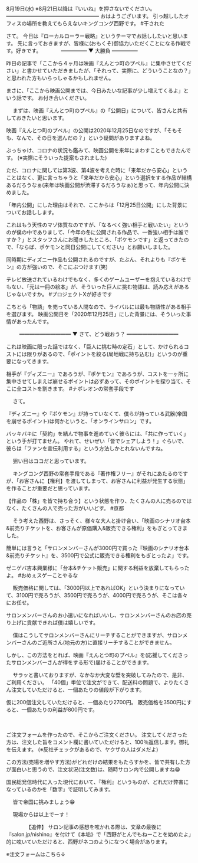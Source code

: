 8月19日(水) ※8月21日以降は『いいね』を押さないでください。
━━━━━━━━━━━━━━━━━━
おはようございます。
引っ越ししたオフィスの場所を教えてもらえないキングコング西野です。
#干された
　

さて。
今日は『ローカルローラー戦略』というテーマでお話ししたいと思います。
先に言っておきますが、皆様に(おもくそ)御協力いただくことになる作戦です。好きです。
　
　　
━━━━━
▼ 大勝負
━━━━━

昨日の記事で「ここから４ヶ月は映画『えんとつ町のプペル』に集中させてください」と書かせていただきましたが、「それって、実際に、どういうことなの？」と思われた方もいらっしゃるかもしれません。

まさに、「ここから映画公開までは、今日みたいな記事が少し増えてくるよ」という話です。
お付き合いください。
　

　
まずは、映画『えんとつ町のプペル』の「公開日」について、皆さんと共有しておきたいと思います。

映画『えんとつ町のプペル』の公開は2020年12月25日なのですが、「そもそも、なんで、その日を選んだの？」という疑問がありますよね。

ぶっちゃけ、コロナの状況も鑑みて、映画公開を来年にまわすこともできたんです。
(※実際にそういった提案もされました)

ただ、コロナに関しては第3波、第4波を考えた時に「来年だから安心」ということはなく、更に言っちゃうと「来年だから安心」という選択をする作品が結構あるだろうなぁ(来年は映画公開が渋滞するだろうなぁ)と思って、年内公開に決めました。

「年内公開」にした理由はそれで、ここからは「12月25日公開」にした背景についてお話しします。

これはもう天性のマゾ体質なのですが、「なるべく強い相手と戦いたい」というのが僕の中でありまして、「今年の冬に公開される作品で、一番強い相手は誰ですか？」とスタッフさんにお聞きしたところ、「ポケモンです」と返ってきたので、「ならば、ポケモンと同日公開にしてください」とお願いしました。

同時期にディズニー作品も公開されるのですが、たぶん、それよりも『ポケモン』の方が強いので、そこにぶつけます(笑)

テレビ放送されているわけでもなく、多くのゲームユーザーを抱えているわけでもない、「元は一冊の絵本」が、そういった巨人に挑む物語は、読み応えがあるじゃないですか。
#プロジェクトXが好きです

こちとら「物語」を売っている人間なので、ライバルには最も物語性がある相手を選びます。
映画公開日を「2020年12月25日」にした背景には、そういった事情があったんです。

　
　
━━━━━━━━━━
▼ さて、どう戦おう？
━━━━━━━━━━

これは映画に限った話ではなく、「巨人に挑む時の定石」として、かけられるコストには限りがあるので、「ポイントを絞る(局地戦に持ち込む)」というのが重要になってきます。

相手が『ディズニー』であろうが、『ポケモン』であろうが、コストを一ヶ所に集中させてしまえば崩せるポイントは必ずあって、そのポイントを探り当て、そこに全コストを割きます。
#ナポレオンの常套手段です

　
さて。

『ディズニー』や『ポケモン』が持っていなくて、僕らが持っている武器(帝国を崩せるポイント)は何かというと、「オンラインサロン」です。

バッキバキに「契約」を結んで物事を進めていく彼らには、「共に作っていく」という手が打てません。
やれて、せいぜい「皆でシェアしよう！」ぐらいで、彼らは「ファンを宣伝利用する」という方法しかとれないんですね。

　
狙い目はココだと思っています。

　
キングコング西野の常套手段である『著作権フリー』がそれにあたるのですが、「お客さんに【権利】を渡してしまって、お客さんに利益が発生する状態」を作ることが重要だと思っています。

【作品の「株」を皆で持ち合う】という状態を作り、たくさんの人に売るのではなく、たくさんの人で売った方がいいどす。
#京都

　
そう考えた西野は、さっそく、様々な大人と掛け合い、「映画のシナリオ台本&前売りチケットを、お客さんが原価購入&販売できる権利」をもぎとってきました。

簡単には言うと「サロンメンバーさんが3000円で買った『映画のシナリオ台本&前売りチケット』を、3500円で公式に販売できる権利をもぎとったよ」です。

ゼニゲバ吉本興業様に「台本&チケット販売」に関する利益を放棄してもらったよ。
#おめぇスゲーことやるな

　
販売価格に関しては、「3000円以上であればOK」という決まりになっていて、3100円で売ろうが、3500円で売ろうが、4000円で売ろうが、そこは各々にお任せ。

サロンメンバーさんのお小遣いになればいいし、サロンメンバーさんのお店の売り上げに貢献できれば僕は嬉しいです。

　
僕はこうしてサロンメンバーさんにリーチすることができますが、サロンメンバーさんのご近所さん(地元の方)に直接リーチすることができません。

しかし、この方法をとれば、映画『えんとつ町のプペル』を(応援してくださったサロンメンバーさんが得をする形で)届けることができます。

　
サラッと書いておりますが、なかなか大変な壁を突破してみたので、是非、ご利用ください。
「40個」単位で注文ができて、配送料の問題で、よりたくさん注文していただけると、一個あたりの値段が下がります。

仮に200個注文していただけると、一個あたり2700円。
販売価格を3500円にすると、一個あたりの利益が800円です。

　

ご注文フォームを作ったので、そこからご注文ください。
注文してくださった方は、注文した旨をコメント欄に書いていただけると、100％返信します。御礼を伝えます。
(※反社チェックがあるので、ヤクザの人はダメだよ)

この方法(売場を増やす方法)がどれだけの結果をもたらすかを、皆で共有した方が面白いと思うので、注文状況(注文数)は、随時サロン内で公開しますね😁

国民総発信時代に入った現代において、『権利』というものが、どれだけ弊害になっているのかを「数字」で証明してみます。

　
皆で帝国に挑みましょう😁

　
現場からは以上でーす！

　
　
　
【追伸】
サロン記事の感想を呟かれる際は、文章の最後に『salon.jp/nishino』を付けて《本垢》で「西野がとんでもねーことを始めたよ」的に呟いていただけると、西野がネコのようになつく場合があります。

※注文フォームはこちら↓
